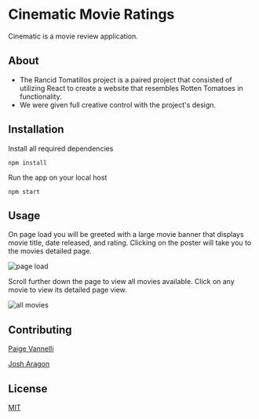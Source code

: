 # Cinematic Movie Ratings

Cinematic is a movie review application.


## About
* The Rancid Tomatillos project is a paired project that consisted of utilizing React to create a website that resembles Rotten Tomatoes in functionality.
* We were given full creative control with the project's design.
## Installation
Install all required dependencies

`npm install`

Run the app on your local host

`npm start`

## Usage
On page load you will be greeted with a large movie banner that displays movie title, date released, and rating. Clicking on the poster will take you to the movies detailed page.

![page load](https://gyazo.com/02e6ae89c516e217a05f191a5294a04e.gif)

Scroll further down the page to view all movies available. Click on any movie to view its detailed page view. 

![all movies](https://i.gyazo.com/c4811213ef741aef4be204d9ae903988.gif)

## Contributing
[Paige Vannelli](github.com/paigevannelli)

[Josh Aragon](github.com/josharagon)

## License
[MIT](https://choosealicense.com/licenses/mit/)
